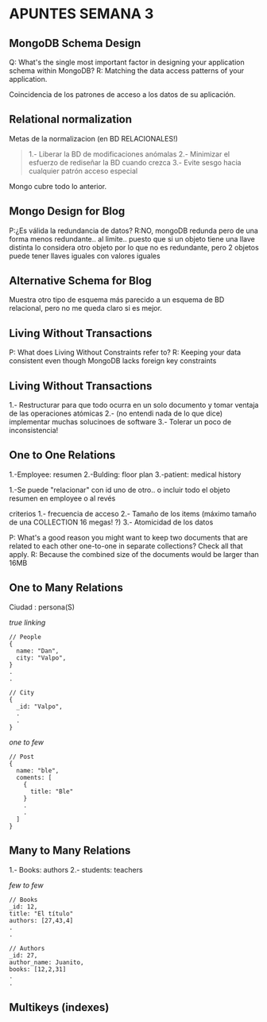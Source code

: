 # APUNTES SEMANA 3

## MongoDB Schema Design

Q: What's the single most important factor in designing your application schema within MongoDB?
R: Matching the data access patterns of your application.

Coincidencia de los patrones de acceso a los datos de su aplicación.

## Relational normalization

Metas de la normalizacion (en BD RELACIONALES!)
> 1.- Liberar la BD de modificaciones anómalas
> 2.- Minimizar el esfuerzo de rediseñar la BD cuando crezca
> 3.- Evite sesgo hacia cualquier patrón acceso especial

Mongo cubre todo lo anterior.

## Mongo Design for Blog 

P:¿Es válida la redundancia de datos?
R:NO, mongoDB redunda pero de una forma menos redundante.. al limite.. puesto que si un objeto tiene una llave distinta lo considera otro objeto por lo que no es redundante, pero 2 objetos puede tener llaves iguales con valores iguales

## Alternative Schema for Blog 

Muestra otro tipo de esquema más parecido a  un esquema de BD relacional, pero no me queda claro si es mejor.

## Living Without Transactions 

P: What does Living Without Constraints refer to?
R: Keeping your data consistent even though MongoDB lacks foreign key constraints

## Living Without Transactions 

1.- Restructurar para que todo ocurra en un solo documento y tomar ventaja de las operaciones atómicas
2.- (no entendi nada de lo que dice) implementar muchas solucinoes de software
3.- Tolerar un poco de inconsistencia!

## One to One Relations 

1.-Employee: resumen
2.-Bulding: floor plan
3.-patient: medical history

1.-Se puede "relacionar" con id uno de otro.. o incluir todo el objeto resumen en employee o al revés

criterios
1.- frecuencia de acceso
2.- Tamaño de los items  (máximo tamaño de una COLLECTION 16 megas!  ?)
3.- Atomicidad de los datos

P: What's a good reason you might want to keep two documents that are related to each other one-to-one in separate collections? Check all that apply.
R: Because the combined size of the documents would be larger than 16MB

## One to Many Relations 

Ciudad : persona(S)

*true linking*

```
// People
{
  name: "Dan",
  city: "Valpo",
}
.
.

// City
{
  _id: "Valpo",
  .
  .
}
```

*one to few*

```
// Post
{
  name: "ble",
  coments: [
    {
      title: "Ble"
    }
    .
    .
  ]
}
```

## Many to Many Relations 

1.- Books: authors
2.- students: teachers

*few to few*
```
// Books
_id: 12,
title: "El título"
authors: [27,43,4]
.
.

// Authors
_id: 27,
author_name: Juanito,
books: [12,2,31]
.
.
```

## Multikeys (indexes)











